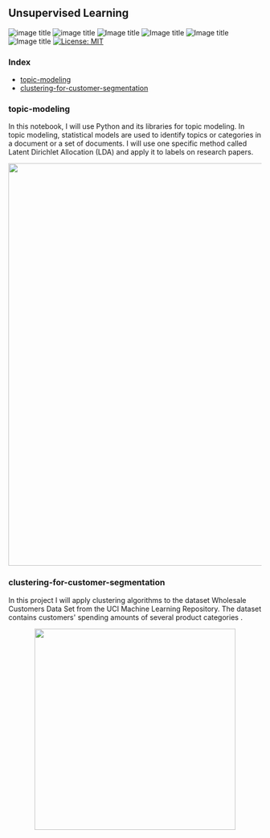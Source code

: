 ## Unsupervised Learning

![image title](https://img.shields.io/badge/python-v3.6-green.svg) ![image title](https://img.shields.io/badge/ntlk-v3.2.5-yellow.svg) ![Image title](https://img.shields.io/badge/sklearn-0.19.1-orange.svg) ![Image title](https://img.shields.io/badge/BeautifulSoup-4.6.0-blue.svg) ![Image title](https://img.shields.io/badge/pandas-0.22.0-red.svg) ![Image title](https://img.shields.io/badge/matplotlib-v2.1.2-orange.svg) [![License: MIT](https://img.shields.io/badge/License-MIT-yellow.svg)](https://opensource.org/licenses/MIT)
<br>

### Index

* [topic-modeling](#topic-modeling)
* [clustering-for-customer-segmentation](#clustering-for-customer-segmentation)



### topic-modeling

In this notebook, I will use Python and its libraries for topic modeling. In topic modeling, statistical models are used to identify topics or categories in a document or a set of documents. I will use one specific method called Latent Dirichlet Allocation (LDA) and apply it to labels on research papers.



<p align="center">
<img src="https://github.com/marcotav/unsupervised-learning/blob/master/topic-modeling/images/puLDAvis.png" width="800"/>  
</p> 

### clustering-for-customer-segmentation

In this project I will apply clustering algorithms to the dataset Wholesale Customers Data Set from the UCI Machine Learning Repository. The dataset contains customers' spending amounts of several product categories .


<p align="center">
<img src="https://github.com/marcotav/unsupervised-learning/blob/master/clustering-for-customer-segmentation/images/segmentation.jpg" width="400"/> 
</p> 

